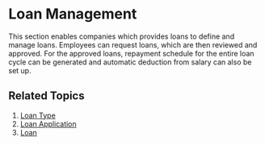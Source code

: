 <!-- add-breadcrumbs -->
# Loan Management

This section enables companies which provides loans to define and manage loans.
Employees can request loans, which are then reviewed and approved. For the approved loans, 
repayment schedule for the entire loan cycle can be generated and automatic deduction from salary can also be set up. 

## Related Topics

1. [Loan Type](/docs/user/manual/en/human-resources/loan-type)
1. [Loan Application](/docs/user/manual/en/human-resources/loan-application)
1. [Loan](/docs/user/manual/en/human-resources/loan)





